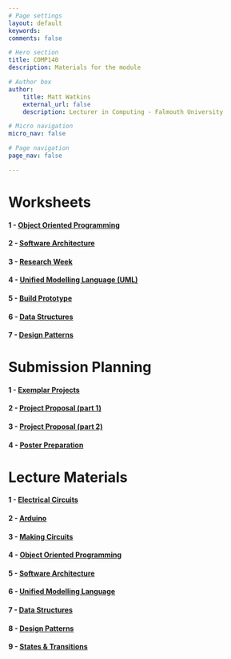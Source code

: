 ```yaml
---
# Page settings
layout: default
keywords:
comments: false

# Hero section
title: COMP140
description: Materials for the module

# Author box
author:
    title: Matt Watkins
    external_url: false
    description: Lecturer in Computing - Falmouth University

# Micro navigation
micro_nav: false

# Page navigation
page_nav: false

---
```


# Worksheets

#### 1 - [Object Oriented Programming](../oop-ws "OOP")
#### 2 - [Software Architecture](../software-architecture-ws "Software Architecture")
#### 3 - [Research Week](../research-week-ws "Research Week")
#### 4 - [Unified Modelling Language (UML)](../uml-ws "UML")
#### 5 - [Build Prototype](../prototype-ws "Build Prototype")
#### 6 - [Data Structures](../data-structures-ws "Data Structures")
#### 7 - [Design Patterns](../design-patterns-ws "Design Patterns")
<!---#### 8 - [Cybernetics](../cybernetics-ws "Cybernetics")--> 
<!---#### 9 - [Optimisation](../optimisation-ws "Optimisation")-->    
# Submission Planning

#### 1 - [Exemplar Projects](../exemplar-research "Exemplar Projects")
#### 2 - [Project Proposal (part 1)](../project-proposal-part-1 "Project Proposal Part 1")
#### 3 - [Project Proposal (part 2)](../project-proposal-part-2 "Project Proposal Part 2")
#### 4 - [Poster Preparation](../poster-preparation "Poster Preparation")
<!---#### 4 - [Final Submission Preparation](../final-submission-preparation "Final Submission Preparation")-->
# Lecture Materials

#### 1 - [Electrical Circuits](../electrical-circuits-lm "Electrical Circuits Lecture Materials")
#### 2 - [Arduino](../arduino-lm "Arduino Lecture Materials")
#### 3 - [Making Circuits](../making-circuits-lm "Making Circuits Lecture Materials")
#### 4 - [Object Oriented Programming](../oop-lm "OOP Lecture Materials")
#### 5 - [Software Architecture](../software-architecture-lm "Software Architecture Lecture Materials")
#### 6 - [Unified Modelling Language](../uml-lm "UML Lecture Materials")
#### 7 - [Data Structures](../data-structures-lm "Data Structures Lecture Materials")
#### 8 - [Design Patterns](../design-patterns-lm "Design Patterns Lecture Materials")
#### 9 - [States & Transitions](../cybernetics-lm "Cybernetics Lecture Materials")
<!---#### 10 - [Optimisation](../optimisation-lm "Optimisation Lecture Materials")-->
    
<!--stackedit_data:
eyJoaXN0b3J5IjpbLTMzNzM3MTkyNywxNzc5NDY0OTgwLC01ND
UyNDk4MzIsLTE4Njg0NDU3LC0yOTUwNDQ1OTgsLTIxNDExMDM1
MzcsLTI5ODY1ODYxMSwtNjA0NTgwMTUxLDkwNzc5NzcyOCwxMj
Y2NDU0NTczLC0xOTk4NTY3MzE5LC03OTYxNDEyMDUsLTIwNjg2
OTk0NzQsLTM1MDIzODc2NCwtMjI0MDcwNTUxLC0xNTAwOTUzMD
c4LC0yMDY5NzAxNDI5LC02OTU3MTg4MzksLTg4MzQ5NzcyMV19

-->